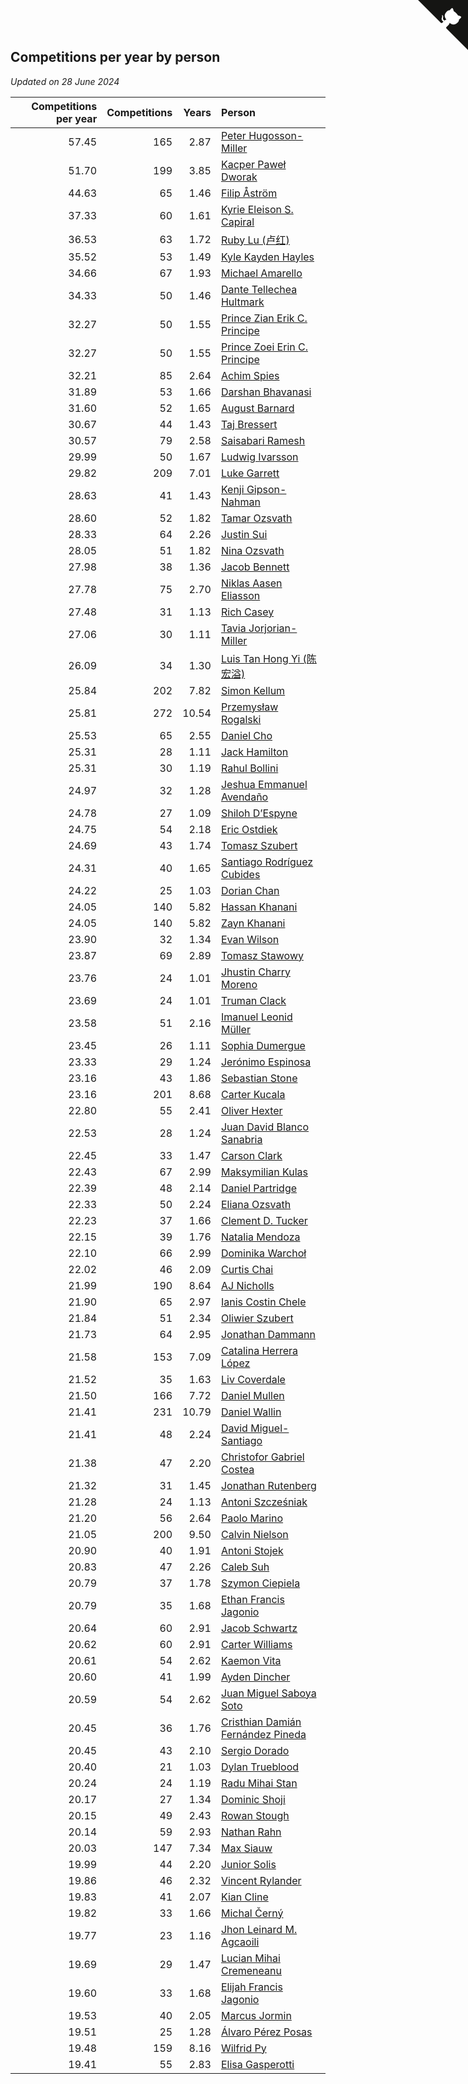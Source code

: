 ## Competitions per year by person

*Updated on 28 June 2024*

| Competitions per year | Competitions | Years | Person |
| ---: | ---: | ---: | :--- |
| 57.45 | 165 | 2.87 | [Peter Hugosson-Miller](https://www.worldcubeassociation.org/persons/2021HUGO01) |
| 51.70 | 199 | 3.85 | [Kacper Paweł Dworak](https://www.worldcubeassociation.org/persons/2020DWOR01) |
| 44.63 | 65 | 1.46 | [Filip Åström](https://www.worldcubeassociation.org/persons/2023ASTR01) |
| 37.33 | 60 | 1.61 | [Kyrie Eleison S. Capiral](https://www.worldcubeassociation.org/persons/2022CAPI02) |
| 36.53 | 63 | 1.72 | [Ruby Lu (卢红)](https://www.worldcubeassociation.org/persons/2022LURU01) |
| 35.52 | 53 | 1.49 | [Kyle Kayden Hayles](https://www.worldcubeassociation.org/persons/2022HAYL02) |
| 34.66 | 67 | 1.93 | [Michael Amarello](https://www.worldcubeassociation.org/persons/2022AMAR09) |
| 34.33 | 50 | 1.46 | [Dante Tellechea Hultmark](https://www.worldcubeassociation.org/persons/2023HULT01) |
| 32.27 | 50 | 1.55 | [Prince Zian Erik C. Principe](https://www.worldcubeassociation.org/persons/2022PRIN08) |
| 32.27 | 50 | 1.55 | [Prince Zoei Erin C. Principe](https://www.worldcubeassociation.org/persons/2022PRIN09) |
| 32.21 | 85 | 2.64 | [Achim Spies](https://www.worldcubeassociation.org/persons/2021SPIE01) |
| 31.89 | 53 | 1.66 | [Darshan Bhavanasi](https://www.worldcubeassociation.org/persons/2022BHAV01) |
| 31.60 | 52 | 1.65 | [August Barnard](https://www.worldcubeassociation.org/persons/2022BARN21) |
| 30.67 | 44 | 1.43 | [Taj Bressert](https://www.worldcubeassociation.org/persons/2023BRES01) |
| 30.57 | 79 | 2.58 | [Saisabari Ramesh](https://www.worldcubeassociation.org/persons/2021RAME01) |
| 29.99 | 50 | 1.67 | [Ludwig Ivarsson](https://www.worldcubeassociation.org/persons/2022IVAR01) |
| 29.82 | 209 | 7.01 | [Luke Garrett](https://www.worldcubeassociation.org/persons/2017GARR05) |
| 28.63 | 41 | 1.43 | [Kenji Gipson-Nahman](https://www.worldcubeassociation.org/persons/2023GIPS01) |
| 28.60 | 52 | 1.82 | [Tamar Ozsvath](https://www.worldcubeassociation.org/persons/2022OZSV04) |
| 28.33 | 64 | 2.26 | [Justin Sui](https://www.worldcubeassociation.org/persons/2022SUIJ01) |
| 28.05 | 51 | 1.82 | [Nina Ozsvath](https://www.worldcubeassociation.org/persons/2022OZSV03) |
| 27.98 | 38 | 1.36 | [Jacob Bennett](https://www.worldcubeassociation.org/persons/2023BENN04) |
| 27.78 | 75 | 2.70 | [Niklas Aasen Eliasson](https://www.worldcubeassociation.org/persons/2021ELIA01) |
| 27.48 | 31 | 1.13 | [Rich Casey](https://www.worldcubeassociation.org/persons/2023CASE06) |
| 27.06 | 30 | 1.11 | [Tavia Jorjorian-Miller](https://www.worldcubeassociation.org/persons/2023JORJ01) |
| 26.09 | 34 | 1.30 | [Luis Tan Hong Yi (陈宏溢)](https://www.worldcubeassociation.org/persons/2023YILU01) |
| 25.84 | 202 | 7.82 | [Simon Kellum](https://www.worldcubeassociation.org/persons/2016KELL12) |
| 25.81 | 272 | 10.54 | [Przemysław Rogalski](https://www.worldcubeassociation.org/persons/2013ROGA02) |
| 25.53 | 65 | 2.55 | [Daniel Cho](https://www.worldcubeassociation.org/persons/2021CHOD01) |
| 25.31 | 28 | 1.11 | [Jack Hamilton](https://www.worldcubeassociation.org/persons/2023HAMI08) |
| 25.31 | 30 | 1.19 | [Rahul Bollini](https://www.worldcubeassociation.org/persons/2023BOLL01) |
| 24.97 | 32 | 1.28 | [Jeshua Emmanuel Avendaño](https://www.worldcubeassociation.org/persons/2023AVEN01) |
| 24.78 | 27 | 1.09 | [Shiloh D’Espyne](https://www.worldcubeassociation.org/persons/2023DESP01) |
| 24.75 | 54 | 2.18 | [Eric Ostdiek](https://www.worldcubeassociation.org/persons/2022OSTD01) |
| 24.69 | 43 | 1.74 | [Tomasz Szubert](https://www.worldcubeassociation.org/persons/2022SZUB02) |
| 24.31 | 40 | 1.65 | [Santiago Rodríguez Cubides](https://www.worldcubeassociation.org/persons/2022CUBI01) |
| 24.22 | 25 | 1.03 | [Dorian Chan](https://www.worldcubeassociation.org/persons/2023DORI01) |
| 24.05 | 140 | 5.82 | [Hassan Khanani](https://www.worldcubeassociation.org/persons/2018KHAN26) |
| 24.05 | 140 | 5.82 | [Zayn Khanani](https://www.worldcubeassociation.org/persons/2018KHAN28) |
| 23.90 | 32 | 1.34 | [Evan Wilson](https://www.worldcubeassociation.org/persons/2023WILS11) |
| 23.87 | 69 | 2.89 | [Tomasz Stawowy](https://www.worldcubeassociation.org/persons/2021STAW01) |
| 23.76 | 24 | 1.01 | [Jhustin Charry Moreno](https://www.worldcubeassociation.org/persons/2023MORE20) |
| 23.69 | 24 | 1.01 | [Truman Clack](https://www.worldcubeassociation.org/persons/2023CLAC02) |
| 23.58 | 51 | 2.16 | [Imanuel Leonid Müller](https://www.worldcubeassociation.org/persons/2022MULL02) |
| 23.45 | 26 | 1.11 | [Sophia Dumergue](https://www.worldcubeassociation.org/persons/2023DUME02) |
| 23.33 | 29 | 1.24 | [Jerónimo Espinosa](https://www.worldcubeassociation.org/persons/2023ESPI07) |
| 23.16 | 43 | 1.86 | [Sebastian Stone](https://www.worldcubeassociation.org/persons/2022STON09) |
| 23.16 | 201 | 8.68 | [Carter Kucala](https://www.worldcubeassociation.org/persons/2015KUCA01) |
| 22.80 | 55 | 2.41 | [Oliver Hexter](https://www.worldcubeassociation.org/persons/2022HEXT01) |
| 22.53 | 28 | 1.24 | [Juan David Blanco Sanabria](https://www.worldcubeassociation.org/persons/2023SANA04) |
| 22.45 | 33 | 1.47 | [Carson Clark](https://www.worldcubeassociation.org/persons/2023CLAR02) |
| 22.43 | 67 | 2.99 | [Maksymilian Kulas](https://www.worldcubeassociation.org/persons/2021KULA02) |
| 22.39 | 48 | 2.14 | [Daniel Partridge](https://www.worldcubeassociation.org/persons/2022PART02) |
| 22.33 | 50 | 2.24 | [Eliana Ozsvath](https://www.worldcubeassociation.org/persons/2022OZSV01) |
| 22.23 | 37 | 1.66 | [Clement D. Tucker](https://www.worldcubeassociation.org/persons/2022TUCK09) |
| 22.15 | 39 | 1.76 | [Natalia Mendoza](https://www.worldcubeassociation.org/persons/2022MEND24) |
| 22.10 | 66 | 2.99 | [Dominika Warchoł](https://www.worldcubeassociation.org/persons/2021WARC01) |
| 22.02 | 46 | 2.09 | [Curtis Chai](https://www.worldcubeassociation.org/persons/2022CHAI02) |
| 21.99 | 190 | 8.64 | [AJ Nicholls](https://www.worldcubeassociation.org/persons/2015NICH04) |
| 21.90 | 65 | 2.97 | [Ianis Costin Chele](https://www.worldcubeassociation.org/persons/2021CHEL01) |
| 21.84 | 51 | 2.34 | [Oliwier Szubert](https://www.worldcubeassociation.org/persons/2022SZUB01) |
| 21.73 | 64 | 2.95 | [Jonathan Dammann](https://www.worldcubeassociation.org/persons/2021DAMM01) |
| 21.58 | 153 | 7.09 | [Catalina Herrera López](https://www.worldcubeassociation.org/persons/2017LOPE31) |
| 21.52 | 35 | 1.63 | [Liv Coverdale](https://www.worldcubeassociation.org/persons/2022COVE02) |
| 21.50 | 166 | 7.72 | [Daniel Mullen](https://www.worldcubeassociation.org/persons/2016MULL04) |
| 21.41 | 231 | 10.79 | [Daniel Wallin](https://www.worldcubeassociation.org/persons/2013WALL03) |
| 21.41 | 48 | 2.24 | [David Miguel-Santiago](https://www.worldcubeassociation.org/persons/2022MIGU02) |
| 21.38 | 47 | 2.20 | [Christofor Gabriel Costea](https://www.worldcubeassociation.org/persons/2022COST03) |
| 21.32 | 31 | 1.45 | [Jonathan Rutenberg](https://www.worldcubeassociation.org/persons/2023RUTE01) |
| 21.28 | 24 | 1.13 | [Antoni Szcześniak](https://www.worldcubeassociation.org/persons/2023SZCZ04) |
| 21.20 | 56 | 2.64 | [Paolo Marino](https://www.worldcubeassociation.org/persons/2021MARI04) |
| 21.05 | 200 | 9.50 | [Calvin Nielson](https://www.worldcubeassociation.org/persons/2014NIEL03) |
| 20.90 | 40 | 1.91 | [Antoni Stojek](https://www.worldcubeassociation.org/persons/2022STOJ03) |
| 20.83 | 47 | 2.26 | [Caleb Suh](https://www.worldcubeassociation.org/persons/2022SUHC01) |
| 20.79 | 37 | 1.78 | [Szymon Ciepiela](https://www.worldcubeassociation.org/persons/2022CIEP01) |
| 20.79 | 35 | 1.68 | [Ethan Francis Jagonio](https://www.worldcubeassociation.org/persons/2022JAGO03) |
| 20.64 | 60 | 2.91 | [Jacob Schwartz](https://www.worldcubeassociation.org/persons/2021SCHW01) |
| 20.62 | 60 | 2.91 | [Carter Williams](https://www.worldcubeassociation.org/persons/2021WILL06) |
| 20.61 | 54 | 2.62 | [Kaemon Vita](https://www.worldcubeassociation.org/persons/2021VITA01) |
| 20.60 | 41 | 1.99 | [Ayden Dincher](https://www.worldcubeassociation.org/persons/2022DINC01) |
| 20.59 | 54 | 2.62 | [Juan Miguel Saboya Soto](https://www.worldcubeassociation.org/persons/2021SOTO01) |
| 20.45 | 36 | 1.76 | [Cristhian Damián Fernández Pineda](https://www.worldcubeassociation.org/persons/2022PINE05) |
| 20.45 | 43 | 2.10 | [Sergio Dorado](https://www.worldcubeassociation.org/persons/2022CORR05) |
| 20.40 | 21 | 1.03 | [Dylan Trueblood](https://www.worldcubeassociation.org/persons/2023TRUE02) |
| 20.24 | 24 | 1.19 | [Radu Mihai Stan](https://www.worldcubeassociation.org/persons/2023STAN09) |
| 20.17 | 27 | 1.34 | [Dominic Shoji](https://www.worldcubeassociation.org/persons/2023SHOJ01) |
| 20.15 | 49 | 2.43 | [Rowan Stough](https://www.worldcubeassociation.org/persons/2022STOU01) |
| 20.14 | 59 | 2.93 | [Nathan Rahn](https://www.worldcubeassociation.org/persons/2021RAHN01) |
| 20.03 | 147 | 7.34 | [Max Siauw](https://www.worldcubeassociation.org/persons/2017SIAU02) |
| 19.99 | 44 | 2.20 | [Junior Solis](https://www.worldcubeassociation.org/persons/2022SOLI03) |
| 19.86 | 46 | 2.32 | [Vincent Rylander](https://www.worldcubeassociation.org/persons/2022RYLA01) |
| 19.83 | 41 | 2.07 | [Kian Cline](https://www.worldcubeassociation.org/persons/2022CLIN01) |
| 19.82 | 33 | 1.66 | [Michal Černý](https://www.worldcubeassociation.org/persons/2022CERN03) |
| 19.77 | 23 | 1.16 | [Jhon Leinard M. Agcaoili](https://www.worldcubeassociation.org/persons/2023AGCA01) |
| 19.69 | 29 | 1.47 | [Lucian Mihai Cremeneanu](https://www.worldcubeassociation.org/persons/2023CREM01) |
| 19.60 | 33 | 1.68 | [Elijah Francis Jagonio](https://www.worldcubeassociation.org/persons/2022JAGO02) |
| 19.53 | 40 | 2.05 | [Marcus Jormin](https://www.worldcubeassociation.org/persons/2022JORM01) |
| 19.51 | 25 | 1.28 | [Álvaro Pérez Posas](https://www.worldcubeassociation.org/persons/2023POSA01) |
| 19.48 | 159 | 8.16 | [Wilfrid Py](https://www.worldcubeassociation.org/persons/2016PYWI01) |
| 19.41 | 55 | 2.83 | [Elisa Gasperotti](https://www.worldcubeassociation.org/persons/2021GASP01) |


<a href="https://github.com/jonatanklosko/wca_statistics" class="github-corner" aria-label="View source on Github"><svg width="80" height="80" viewBox="0 0 250 250" style="fill:#151513; color:#fff; position: absolute; top: 0; border: 0; right: 0;" aria-hidden="true"><path d="M0,0 L115,115 L130,115 L142,142 L250,250 L250,0 Z"></path><path d="M128.3,109.0 C113.8,99.7 119.0,89.6 119.0,89.6 C122.0,82.7 120.5,78.6 120.5,78.6 C119.2,72.0 123.4,76.3 123.4,76.3 C127.3,80.9 125.5,87.3 125.5,87.3 C122.9,97.6 130.6,101.9 134.4,103.2" fill="currentColor" style="transform-origin: 130px 106px;" class="octo-arm"></path><path d="M115.0,115.0 C114.9,115.1 118.7,116.5 119.8,115.4 L133.7,101.6 C136.9,99.2 139.9,98.4 142.2,98.6 C133.8,88.0 127.5,74.4 143.8,58.0 C148.5,53.4 154.0,51.2 159.7,51.0 C160.3,49.4 163.2,43.6 171.4,40.1 C171.4,40.1 176.1,42.5 178.8,56.2 C183.1,58.6 187.2,61.8 190.9,65.4 C194.5,69.0 197.7,73.2 200.1,77.6 C213.8,80.2 216.3,84.9 216.3,84.9 C212.7,93.1 206.9,96.0 205.4,96.6 C205.1,102.4 203.0,107.8 198.3,112.5 C181.9,128.9 168.3,122.5 157.7,114.1 C157.9,116.9 156.7,120.9 152.7,124.9 L141.0,136.5 C139.8,137.7 141.6,141.9 141.8,141.8 Z" fill="currentColor" class="octo-body"></path></svg></a><style>.github-corner:hover .octo-arm{animation:octocat-wave 560ms ease-in-out}@keyframes octocat-wave{0%,100%{transform:rotate(0)}20%,60%{transform:rotate(-25deg)}40%,80%{transform:rotate(10deg)}}@media (max-width:500px){.github-corner:hover .octo-arm{animation:none}.github-corner .octo-arm{animation:octocat-wave 560ms ease-in-out}}</style>
